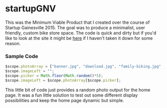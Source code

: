 # startupGNV

This was the Minimum Viable Product that I created over the course of Startup Gainesville 2015. The goal was to produce a minimalist, user friendly, custom bike store space. The code is quick and dirty but if you'd like to look at the site it might be [here](startupgnv-rthawk990.c9.io) if I haven't taken it down for some reason.

### Sample Code

```JavaScript
$scope.photoArray = ["banner.jpg", "download.jpg", "family-biking.jpg", "Mountain-Bike-Riding-Lion.jpg", "tandum-water.jpg"];
$scope.imageLeft = "";
$scope.picker = Math.floor(Math.random()*5);
$scope.imageLeft = $scope.photoArray[$scope.picker];
```

This little bit of code just provides a random photo output for the home page. It was a fun little solution to test out some different display possibilities and keep the home page dynamic but simple.
